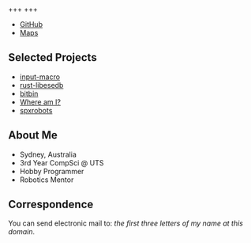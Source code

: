 +++
+++

<ul class="buttonlinks" role="list">
  <!-- <li><a data-icon="📝" href="https://sunsetkookaburra.xyz/blog">Blog</a></li> -->
  <li><a data-logo="gh" href="https://github.com/sunsetkookaburra">GitHub</a></li>
  <li><a data-logo="maps" href="https://maps.sunsetkookaburra.xyz">Maps</a></li>
</ul>

## Selected Projects

<ul class="buttonlinks" role="list">
  <li><a data-icon="🦀" href="https://crates.io/crates/input-macro">input-macro</a></li>
  <li><a data-icon="🦀" href="https://sunsetkookaburra.xyz/blog">rust-libesedb</a></li>
  <li><a data-icon="🔃" href="https://github.com/sunsetkookaburra/bitbin">bitbin</a></li>
  <li><a data-icon="🧭" href="https://sunsetkookaburra.github.io/geo/">Where am I?</a></li>
  <li><a data-icon="🤖" href="https://spxrobots.org">spxrobots</a></li>
</ul>

## About Me

* Sydney, Australia
* 3rd Year CompSci @ UTS
* Hobby Programmer
* Robotics Mentor

## Correspondence

You can send electronic mail to: *the first three letters of my name at this domain*.
